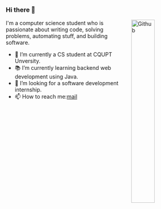 ### Hi there 👋

<img width="35%" align="right" alt="Github" src="https://user-images.githubusercontent.com/48678280/88862734-4903af80-d201-11ea-968b-9c939d88a37c.gif" />

I'm a computer science student who is passionate about writing code, solving problems, automating stuff, and building software.

- 🔭 I’m currently a CS student at CQUPT Unversity.
- 📚 I’m currently learning  backend web development using Java.
- 👯 I’m looking for a software development internship. 
- 📫 How to reach me:[mail](mailto:syuanerya@163.com)

